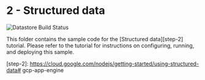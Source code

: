 
# 2 - Structured data

![Datastore Build Status][ci-badge-datastore]

[ci-badge-datastore]: https://storage.googleapis.com/nodejs-getting-started-tests-badges/2-datastore.svg

This folder contains the sample code for the [Structured data][step-2]
tutorial. Please refer to the tutorial for instructions on configuring, running,
and deploying this sample.

[step-2]: https://cloud.google.com/nodejs/getting-started/using-structured-data# gcp-app-engine
